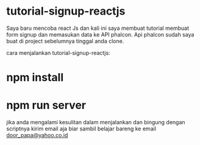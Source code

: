 # tutorial-signup-reactjs

Saya baru mencoba react Js dan kali ini saya membuat tutorial membuat form signup dan memasukan data ke API phalcon. Api phalcon sudah saya buat di project sebelumnya tinggal anda clone.

cara menjalankan tutorial-signup-reactjs:
# npm install
# npm run server

jika anda mengalami kesulitan dalam menjalankan dan bingung dengan scriptnya kirim email aja biar sambil belajar bareng ke email door_papa@yahoo.co.id

